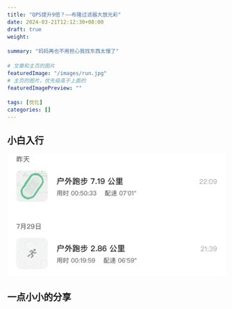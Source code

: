 ```yaml
---
title: "QPS提升9倍？——布隆过滤器大放光彩"
date: 2024-03-21T12:12:30+08:00
draft: true
weight: 

summary: "妈妈再也不用担心我找东西太慢了"

# 文章和主页的图片
featuredImage: "/images/run.jpg"
# 主页的图片，优先级高于上面的
featuredImagePreview: ""

tags: [优化]
categories: []
---
```


## 小白入行


![破纪录了耶](/images/record2.png)

## 一点小小的分享
